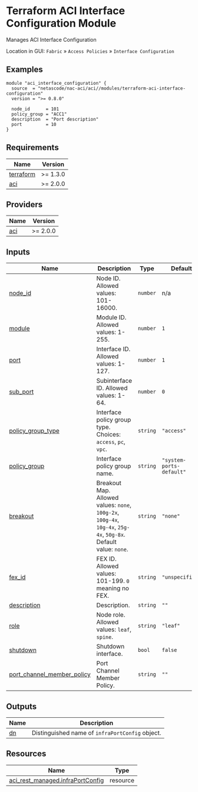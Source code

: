 <!-- BEGIN_TF_DOCS -->
# Terraform ACI Interface Configuration Module

Manages ACI Interface Configuration

Location in GUI:
`Fabric` » `Access Policies` » `Interface Configuration`

## Examples

```hcl
module "aci_interface_configuration" {
  source  = "netascode/nac-aci/aci//modules/terraform-aci-interface-configuration"
  version = ">= 0.8.0"

  node_id      = 101
  policy_group = "ACC1"
  description  = "Port description"
  port         = 10
}
```

## Requirements

| Name | Version |
|------|---------|
| <a name="requirement_terraform"></a> [terraform](#requirement\_terraform) | >= 1.3.0 |
| <a name="requirement_aci"></a> [aci](#requirement\_aci) | >= 2.0.0 |

## Providers

| Name | Version |
|------|---------|
| <a name="provider_aci"></a> [aci](#provider\_aci) | >= 2.0.0 |

## Inputs

| Name | Description | Type | Default | Required |
|------|-------------|------|---------|:--------:|
| <a name="input_node_id"></a> [node\_id](#input\_node\_id) | Node ID. Allowed values: 101-16000. | `number` | n/a | yes |
| <a name="input_module"></a> [module](#input\_module) | Module ID. Allowed values: 1-255. | `number` | `1` | no |
| <a name="input_port"></a> [port](#input\_port) | Interface ID. Allowed values: 1-127. | `number` | `1` | no |
| <a name="input_sub_port"></a> [sub\_port](#input\_sub\_port) | Subinterface ID. Allowed values: 1-64. | `number` | `0` | no |
| <a name="input_policy_group_type"></a> [policy\_group\_type](#input\_policy\_group\_type) | Interface policy group type. Choices: `access`, `pc`, `vpc`. | `string` | `"access"` | no |
| <a name="input_policy_group"></a> [policy\_group](#input\_policy\_group) | Interface policy group name. | `string` | `"system-ports-default"` | no |
| <a name="input_breakout"></a> [breakout](#input\_breakout) | Breakout Map. Allowed values: `none`, `100g-2x`, `100g-4x`, `10g-4x`, `25g-4x`, `50g-8x`. Default value: `none`. | `string` | `"none"` | no |
| <a name="input_fex_id"></a> [fex\_id](#input\_fex\_id) | FEX ID. Allowed values: 101-199. `0` meaning no FEX. | `string` | `"unspecified"` | no |
| <a name="input_description"></a> [description](#input\_description) | Description. | `string` | `""` | no |
| <a name="input_role"></a> [role](#input\_role) | Node role. Allowed values: `leaf`, `spine`. | `string` | `"leaf"` | no |
| <a name="input_shutdown"></a> [shutdown](#input\_shutdown) | Shutdown interface. | `bool` | `false` | no |
| <a name="input_port_channel_member_policy"></a> [port\_channel\_member\_policy](#input\_port\_channel\_member\_policy) | Port Channel Member Policy. | `string` | `""` | no |

## Outputs

| Name | Description |
|------|-------------|
| <a name="output_dn"></a> [dn](#output\_dn) | Distinguished name of `infraPortConfig` object. |

## Resources

| Name | Type |
|------|------|
| [aci_rest_managed.infraPortConfig](https://registry.terraform.io/providers/CiscoDevNet/aci/latest/docs/resources/rest_managed) | resource |
<!-- END_TF_DOCS -->